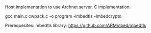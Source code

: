 Host implementation to use Archnet server.
C implementation.

gcc main.c cwpack.c -o program -lmbedtls -lmbedcrypto

Prerequesites: mbedtls library: https://github.com/ARMmbed/mbedtls